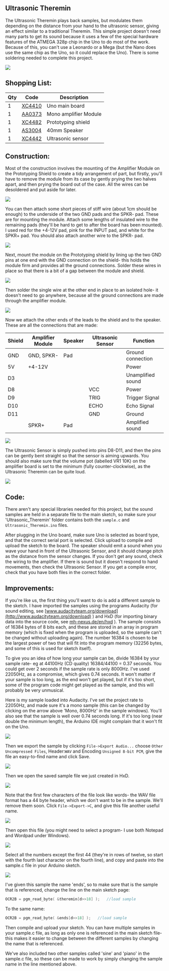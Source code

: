 ## Ultrasonic Theremin

The Ultrasonic Theremin plays back samples, but modulates them depending on the distance from your hand to the ultrasonic sensor, giving an effect similar to a traditional Theremin. This simple project doesn't need many parts to get its sound because it uses a few of the special hardware features of the ATMEGA 328p chip in the Uno to do most of the work. Because of this, you can't use a Leonardo or a Mega (but the Nano does use the same chip as the Uno, so it could replace the Uno). There is some soldering needed to complete this project.

![](images/ut-1.png)

## Shopping List:

|Qty| Code | Description |
|---|---|---|
|1 | [XC4410](http://jaycar.com.au/p/XC4410) | Uno main board
|1 | [AA0373](http://jaycar.com.au/p/AA0373) | Mono amplifier Module
|1 | [XC4482](http://jaycar.com.au/p/XC4482) | Prototyping shield
|1 | [AS3004](http://jaycar.com.au/p/AS3004) | 40mm Speaker
|1 | [XC4442](http://jaycar.com.au/p/XC4442) | Ultrasonic sensor

## Construction:

Most of the construction involves the mounting of the Amplifier Module on the Prototyping Shield to create a tidy arrangement of part, but firstly, you'll have to remove the module from its case by gently prying the two halves apart, and then prying the board out of the case. All the wires can be desoldered and put aside for later.

![](images/ut-2.png)

You can then attach some short pieces of stiff wire (about 1cm should be enough) to the underside of the two GND pads and the SPKR- pad. These are for mounting the module. Attach some lengths of insulated wire to the remaining pads (they'll be hard to get to after the board has been mounted). I used red for the +4-12V pad, pink for the INPUT pad, and white for the SPKR+ pad. You should also attach another wire to the SPKR- pad.

![](images/ut-3.png)

Next, mount the module on the Prototyping shield by lining up the two GND pins at one end with the GND connection on the shield- this holds the module firm and provides all the ground connections. Solder these wires in place so that there is a bit of a gap between the module and shield.

![](images/ut-4.png)

Then solder the single wire at the other end in place to an isolated hole- it doesn't need to go anywhere, because all the ground connections are made through the amplifier module.

![](images/ut-5.png)

Now we attach the other ends of the leads to the shield and to the speaker. These are all the connections that are made:

|Shield|Amplifier Module|Speaker|Ultrasonic Sensor|Function
|---|---|---|---|---
|GND|GND, SPKR-|Pad||Ground connection
|5V|+4-12V|||Power
|D3||||Unamplified sound
|D8|||VCC|Power
|D9|||TRIG|Trigger Signal
|D10|||ECHO|Echo Signal
|D11|||GND|Ground
||SPKR+|Pad||Amplified sound

![](images/ut-6.png)

The Ultrasonic Sensor is simply pushed into pins D8-D11, and then the pins can be gently bent straight so that the sensor is aiming upwards. You should also make sure that the volume pot (labelled VR1 10K) on the amplifier board is set to the minimum (fully counter-clockwise), as the Ultrasonic Theremin can be quite loud.

![](images/ut-7.png)

## Code:

There aren't any special libraries needed for this project, but the sound samples are held in a separate file to the main sketch, so make sure your 'Ultrasonic_Theremin' folder contains both the `sample.c` and `Ultrasonic_Theremin.ino` files.

After plugging in the Uno board, make sure Uno is selected as board type, and that the correct serial port is selected. Click upload to compile and upload the sketch to the board. The speaker should emit a sound when you wave your hand in front of the Ultrasonic Sensor, and it should change pitch as the distance from the sensor changes. If you don't get any sound, check the wiring to the amplifier. If there is sound but it doesn't respond to hand movements, then check the Ultrasonic Sensor. If you get a compile error, check that you have both files in the correct folder.

## Improvements:

If you're like us, the first thing you'll want to do is add a different sample to the sketch. I  have imported the samples using the programs Audacity (for sound editing, see [www.audacityteam.org/download](http://www.audacityteam.org/download) ) and HxD (for importing binary data into the source code, see [mh-nexus.de/en/hxd](https://mh-nexus.de/en/hxd/) ). The sample consists of 16384 bytes of 8 bits each, and these are stored in an array in program memory (which is fixed when the program is uploaded, so the sample can't be changed without uploading again). The number 16384 is chosen to be the largest power of two that will fit into the program memory (32256 bytes, and some of this is used for sketch itself).

To give you an idea of how long your sample can be, divide 16384 by your sample rate- eg at 44100Hz (CD quality) 16384/44100 = 0.37 seconds. You could get over 2 seconds if the sample rate is only 8000Hz. I've used 22050Hz, as a compromise, which gives 0.74 seconds. It won't matter if your sample is too long, as the end won't get played, but if it's too short, some of the program code might get played as the sample, and this will probably be very unmusical.

Here is my sample loaded into Audacity. I've set the project rate to 22050Hz, and made sure it's a mono sample (this can be changed by clicking on the arrow above 'Mono, 8000Hz' in the sample windows). You'll also see that the sample is well over 0.74 seconds long. If it's too long (near double the minimum length), the Arduino IDE might complain that it won't fit on the Uno.

![](images/ut-8.png)

Then we export the sample by clicking `File->Export Audio...` choose `Other Uncompressed Files`, Header:`WAV` and Encoding `Unsigned 8-bit PCM`, give the file an easy-to-find name and click Save.

![](images/ut-9.png)

Then we open the saved sample file we just created in HxD.

![](images/ut-10.png)

Note that the first few characters of the file look like words- the WAV file format has a 44 byte header, which we don't want to be in the sample. We'll remove them soon. Click `File->Export->C`, and give this file another useful name.

![](images/ut-11.png)

Then open this file (you might need to select a program- I use both Notepad and Wordpad under Windows).

![](images/ut-12.png)

Select all the numbers except the first 44 (they're in rows of twelve, so start with the fourth last character on the fourth line), and copy and paste into the sample.c file in your Arduino sketch.

![](images/ut-13.png)

I've given this sample the name 'ends', so to make sure that is the sample that is referenced, change the line on the main sketch page:

```c
OCR2B = pgm_read_byte( &theremin[d>>18] );   //load sample
```

To the same name:

```c
OCR2B = pgm_read_byte( &ends[d>>18] );   //load sample
```

Then compile and upload your sketch. You can have multiple samples in your sample.c file, as long as only one is referenced in the main sketch file- this makes it easier to change between the different samples by changing the name that is referenced.

We've also included two other samples called 'sine' and 'piano' in the sample.c file, so these can be made to work by simply changing the sample name in the line mentioned above.
